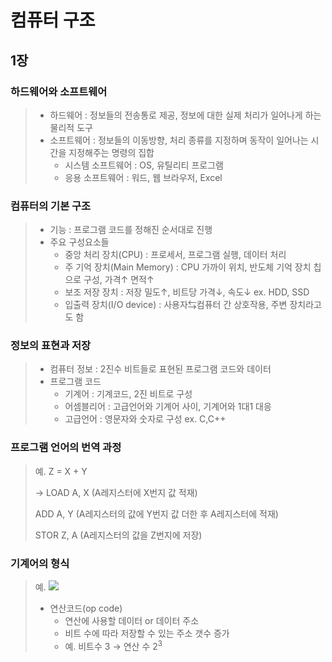 # 컴퓨터 구조

## 1장


### 하드웨어와 소프트웨어
>- 하드웨어 : 정보들의 전송통로 제공, 정보에 대한 실제 처리가 일어나게 하는 물리적 도구
>- 소프트웨어 : 정보들의 이동방향, 처리 종류를 지정하며 동작이 일어나는 시간을 지정해주는 명령의 집합
>   - 시스템 소프트웨어 : OS, 유틸리티 프로그램
>   - 응용 소프트웨어 : 워드, 웹 브라우저, Excel


### 컴퓨터의 기본 구조
>- 기능 : 프로그램 코드를 정해진 순서대로 진행
>- 주요 구성요소들
>   - 중앙 처리 장치(CPU) : 프로세서, 프로그램 실행, 데이터 처리
>   - 주 기억 장치(Main Memory) : CPU 가까이 위치, 반도체 기억 장치 칩으로 구성, 가격&uarr; 면적&uarr;
>   - 보조 저장 장치 : 저장 밀도&uarr;, 비트당 가격&darr;, 속도&darr; ex. HDD, SSD
>   - 입출력 장치(I/O device) : 사용자&lrarr;컴퓨터 간 상호작용, 주변 장치라고도 함


### 정보의 표현과 저장
>- 컴퓨터 정보 : 2진수 비트들로 표현된 프로그램 코드와 데이터
>- 프로그램 코드
>   - 기계어 : 기계코드, 2진 비트로 구성
>   - 어셈블리어 : 고급언어와 기계어 사이, 기계어와 1대1 대응
>   - 고급언어 : 영문자와 숫자로 구성 ex. C,C++


### 프로그램 언어의 번역 과정
>예. Z = X + Y
>
>&rarr; LOAD A, X (A레지스터에 X번지 값 적재)
>
>ADD A, Y (A레지스터의 값에 Y번지 값 더한 후 A레지스터에 적재)
>
>STOR Z, A (A레지스터의 값을 Z번지에 저장)


### 기계어의 형식
>예. ![](./opcode,%20operand.PNG)
>
>- 연산코드(op code)
>   - 연산에 사용할 데이터 or 데이터 주소
>   - 비트 수에 따라 저장할 수 있는 주소 갯수 증가
>   - 예. 비트수 3 &rarr; 연산 수 2<sup>3</sup>
